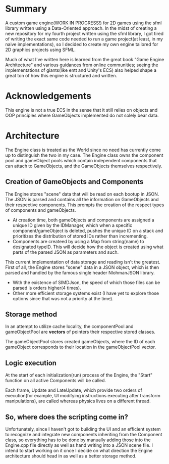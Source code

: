 # Summary
A custom game engine(WORK IN PROGRESS!) for 2D games using the sfml library written using a Data-Oriented approach. In the midst of creating a new repository for my fourth project written using the sfml library, I got tired of writing the exact same code needed to run a game project(at least, in my naive implementations), so I decided to create my own engine tailored for 2D graphics projects using SFML. 

Much of what I've written here is learned from the great book "Game Engine Architecture" and various guidances from online communities; seeing the implementations of giants(like entt and Unity's ECS) also helped shape a great ton of how this engine is structured and written.

# Acknowledgements
This engine is not a true ECS in the sense that it still relies on objects and OOP principles where GameObjects implemented do not solely bear data.

# Architecture
The Engine class is treated as the World since no need has currently come up to distinguish the two in my case. The Engine class owns the component pool and gameObject pools which contain independent components that can attach to GameObjects, and the GameObjects themselves respectively. 

## Creation of GameObjects and Components
The Engine stores "scene" data that will be read on each bootup in JSON. The JSON is parsed and contains all the information on GameObjects and their respective components. This prompts the creation of the respect types of components and gameObjects.

- At creation time, both gameObjects and components are assigned a unique ID given by the IDManager, which when a specific component/gameObject is deleted, pushes the unique ID on a stack and prioritizes the distribution of stored IDs rather than incrementing.
- Components are createed by using a Map from string(name) to designated typeID. This will decide how the object is created using what parts of the parsed JSON as parameters and such.

This current implementation of data storage and reading isn't the greatest. First of all, the Engine stores "scene" data in a JSON object, which is then parsed and handled by the famous single header NlohmanJSON library.
- With the existence of SIMDJson, the speed of which those files can be parsed is orders higher(4 times).
- Other more efficient storage systems exist (I have yet to explore those options since that was not a priority at the time).

## Storage method
In an attempt to utilize cache locality, the componentPool and gameObjectPool are **vectors** of pointers their respective stored classes. 

The gameObjectPool stores created gameObjects, where the ID of each gameObject corresponds to their location in the gameObjectPool vector. 

## Logic execution
At the start of each initialization(run) process of the Engine, the "Start" function on all active Components will be called.

Each frame, Update and LateUpdate, which provide two orders of execution(for example, UI modifying instructions executing after transform manipulations), are called whereas physics lives on a different thread.

## So, where does the scripting come in?
Unfortunately, since I haven't got to building the UI and an efficient system to recognize and integrate new components inheriting from the Component class, so everything has to be done by manually adding those into the Engine.cpp file directly as well as hand writing into a JSON scene file. I intend to start working on it once I decide on what direction the Engine architecture should head in as well as a better storage method.
